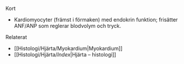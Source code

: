 Kort
- Kardiomyocyter (främst i förmaken) med endokrin funktion; frisätter ANF/ANP som reglerar blodvolym och tryck.

Relaterat
- [[Histologi/Hjärta/Myokardium|Myokardium]]
- [[Histologi/Hjärta/_Index_|Hjärta – histologi]]

